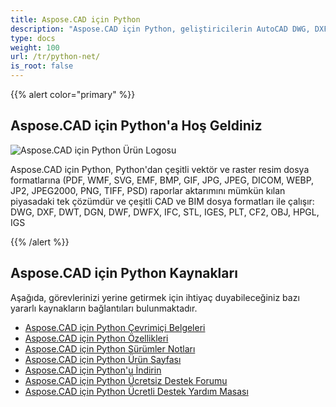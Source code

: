 ```yaml
---
title: Aspose.CAD için Python
description: "Aspose.CAD için Python, geliştiricilerin AutoCAD DWG, DXF, DWT ve DGN, DWF, DWFX, IFC, STL, IGES, PLT, CF2, OBJ, HPGL, IGS gibi diğer CAD ve BIM dosya formatlarını açmasına, okumasına ve işlemesine olanak tanır."
type: docs
weight: 100
url: /tr/python-net/
is_root: false
---
```


{{% alert color="primary" %}}

## **Aspose.CAD için Python'a Hoş Geldiniz**

![Aspose.CAD için Python Ürün Logosu](/_assets/home_4.png)

Aspose.CAD için Python, Python'dan çeşitli vektör ve raster resim dosya formatlarına (PDF, WMF, SVG, EMF, BMP, GIF, JPG, JPEG, DICOM, WEBP, JP2, JPEG2000, PNG, TIFF, PSD) raporlar aktarımını mümkün kılan piyasadaki tek çözümdür ve çeşitli CAD ve BIM dosya formatları ile çalışır: DWG, DXF, DWT, DGN, DWF, DWFX, IFC, STL, IGES, PLT, CF2, OBJ, HPGL, IGS

{{% /alert %}}

## **Aspose.CAD için Python Kaynakları**

Aşağıda, görevlerinizi yerine getirmek için ihtiyaç duyabileceğiniz bazı yararlı kaynakların bağlantıları bulunmaktadır.

- [Aspose.CAD için Python Çevrimiçi Belgeleri](/tr/cad/python-net/)
- [Aspose.CAD için Python Özellikleri](/tr/cad/python-net/features-overview/)
- [Aspose.CAD için Python Sürümler Notları](https://releases.aspose.com/cad/python-net/release-notes/)
- [Aspose.CAD için Python Ürün Sayfası](https://products.aspose.com/cad/python-net/)
- [Aspose.CAD için Python'u İndirin](https://downloads.aspose.com/cad/python-net)
- [Aspose.CAD için Python Ücretsiz Destek Forumu](https://forum.aspose.com/c/cad/19)
- [Aspose.CAD için Python Ücretli Destek Yardım Masası](https://helpdesk.aspose.com/)
